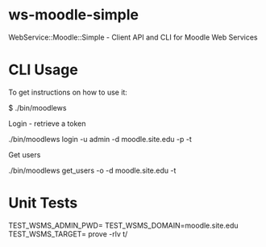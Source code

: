 ws-moodle-simple
================

WebService::Moodle::Simple - Client API and CLI for Moodle Web Services

CLI Usage
===========

To get instructions on how to use it:

$ ./bin/moodlews

Login - retrieve a token

./bin/moodlews login -u admin -d moodle.site.edu -p <admin password> -t <Moodle external service>


Get users

./bin/moodlews get_users -o <token retreived from login> -d moodle.site.edu -t <Moodle external service>









Unit Tests
==========

TEST_WSMS_ADMIN_PWD=<admin password> TEST_WSMS_DOMAIN=moodle.site.edu TEST_WSMS_TARGET=<Moodle external service> prove -rlv t/

